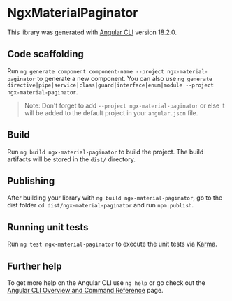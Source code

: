 # NgxMaterialPaginator

This library was generated with [Angular CLI](https://github.com/angular/angular-cli) version 18.2.0.

## Code scaffolding

Run `ng generate component component-name --project ngx-material-paginator` to generate a new component. You can also use `ng generate directive|pipe|service|class|guard|interface|enum|module --project ngx-material-paginator`.
> Note: Don't forget to add `--project ngx-material-paginator` or else it will be added to the default project in your `angular.json` file. 

## Build

Run `ng build ngx-material-paginator` to build the project. The build artifacts will be stored in the `dist/` directory.

## Publishing

After building your library with `ng build ngx-material-paginator`, go to the dist folder `cd dist/ngx-material-paginator` and run `npm publish`.

## Running unit tests

Run `ng test ngx-material-paginator` to execute the unit tests via [Karma](https://karma-runner.github.io).

## Further help

To get more help on the Angular CLI use `ng help` or go check out the [Angular CLI Overview and Command Reference](https://angular.dev/tools/cli) page.
